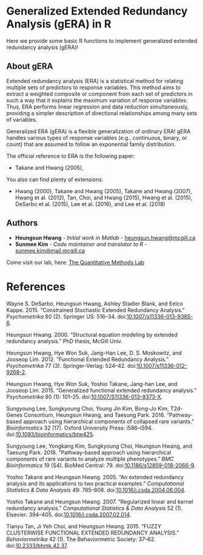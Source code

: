 Generalized Extended Redundancy Analysis (gERA) in R
====================================================

Here we provide some basic R functions to implement generalized extended redundancy analysis (gERA)!

About gERA
----------

Extended redundancy analysis (ERA) is a statistical method for relating multiple sets of predictors to response variables. This method aims to extract a weighted composite or component from each set of predictors in such a way that it explains the maximum variation of response variables. Thus, ERA performs linear regression and data reduction simultaneously, providing a simpler description of directional relationships among many sets of variables.

Generalized ERA (gERA) is a flexible generalization of ordinary ERA! gERA handles various types of response variables (e.g., continuous, binary, or count) that are assumed to follow an exponential family distribution.

The official reference to ERA is the following paper:

-   Takane and Hwang (2005),

You also can find plenty of extensions:

-   Hwang (2000), Takane and Hwang (2005), Takane and Hwang (2007), Hwang et al. (2012), Tan, Choi, and Hwang (2015), Hwang et al. (2015), DeSarbo et al. (2015), Lee et al. (2016), and Lee et al. (2018)

Authors
-------

-   **Heungsun Hwang** - *Initial work in Matlab* - <heungsun.hwang@mcgill.ca>
-   **Sunmee Kim** - *Code maintainer and translator to R* - <sunmee.kim@mail.mcgill.ca>

Come visit our lab, here: [The Quantitative Methods Lab](https://sites.google.com/view/hwanglab/home?authuser=0)

References
==========

Wayne S. DeSarbo, Heungsun Hwang, Ashley Stadler Blank, and Eelco Kappe. 2015. “Constrained Stochastic Extended Redundancy Analysis.” *Psychometrika* 80 (2). Springer US: 516–34. doi:[10.1007/s11336-013-9385-6](https://doi.org/10.1007/s11336-013-9385-6).

Heungsun Hwang. 2000. “Structural equation modeling by extended redundancy analysis.” PhD thesis, McGill Univ.

Heungsun Hwang, Hye Won Suk, Jang-Han Lee, D. S. Moskowitz, and Jooseop Lim. 2012. “Functional Extended Redundancy Analysis.” *Psychometrika* 77 (3). Springer-Verlag: 524–42. doi:[10.1007/s11336-012-9268-2](https://doi.org/10.1007/s11336-012-9268-2).

Heungsun Hwang, Hye Won Suk, Yoshio Takane, Jang-han Lee, and Jooseop Lim. 2015. “Generalized functional extended redundancy analysis.” *Psychometrika* 80 (1): 101–25. doi:[10.1007/S11336-013-9373-X](https://doi.org/10.1007/S11336-013-9373-X).

Sungyoung Lee, Sungkyoung Choi, Young Jin Kim, Bong-Jo Kim, T2d-Genes Consortium, Heungsun Hwang, and Taesung Park. 2016. “Pathway-based approach using hierarchical components of collapsed rare variants.” *Bioinformatics* 32 (17). Oxford University Press: i586–i594. doi:[10.1093/bioinformatics/btw425](https://doi.org/10.1093/bioinformatics/btw425).

Sungyoung Lee, Yongkang Kim, Sungkyoung Choi, Heungsun Hwang, and Taesung Park. 2018. “Pathway-based approach using hierarchical components of rare variants to analyze multiple phenotypes.” *BMC Bioinformatics* 19 (S4). BioMed Central: 79. doi:[10.1186/s12859-018-2066-9](https://doi.org/10.1186/s12859-018-2066-9).

Yoshio Takane and Heungsun Hwang. 2005. “An extended redundancy analysis and its applications to two practical examples.” *Computational Statistics & Data Analysis* 49: 785–808. doi:[10.1016/j.csda.2004.06.004](https://doi.org/10.1016/j.csda.2004.06.004).

Yoshio Takane and Heungsun Hwang. 2007. “Regularized linear and kernel redundancy analysis.” *Computational Statistics & Data Analysis* 52 (1). Elsevier: 394–405. doi:[10.1016/j.csda.2007.02.014](https://doi.org/10.1016/j.csda.2007.02.014).

Tianyu Tan, Ji Yeh Choi, and Heungsun Hwang. 2015. “FUZZY CLUSTERWISE FUNCTIONAL EXTENDED REDUNDANCY ANALYSIS.” *Behaviormetrika* 42 (1). The Behaviormetric Society: 37–62. doi:[10.2333/bhmk.42.37](https://doi.org/10.2333/bhmk.42.37).
